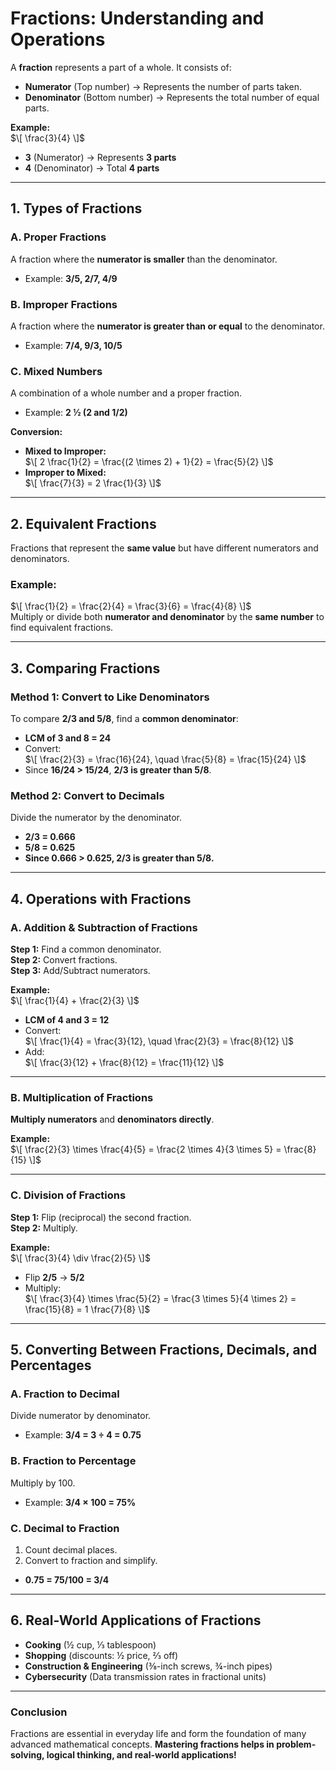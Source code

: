 # **Fractions: Understanding and Operations**  

A **fraction** represents a part of a whole. It consists of:  
- **Numerator** (Top number) → Represents the number of parts taken.  
- **Denominator** (Bottom number) → Represents the total number of equal parts.  

**Example:**  
$\[
\frac{3}{4}
\]$  
- **3** (Numerator) → Represents **3 parts**  
- **4** (Denominator) → Total **4 parts**  

---

## **1. Types of Fractions**  

### **A. Proper Fractions**  
A fraction where the **numerator is smaller** than the denominator.  
- Example: **3/5, 2/7, 4/9**  

### **B. Improper Fractions**  
A fraction where the **numerator is greater than or equal** to the denominator.  
- Example: **7/4, 9/3, 10/5**  

### **C. Mixed Numbers**  
A combination of a whole number and a proper fraction.  
- Example: **2 ½ (2 and 1/2)**  

**Conversion:**  
- **Mixed to Improper:**  
  $\[
  2 \frac{1}{2} = \frac{(2 \times 2) + 1}{2} = \frac{5}{2}
  \]$  
- **Improper to Mixed:**  
  $\[
  \frac{7}{3} = 2 \frac{1}{3}
  \]$  

---

## **2. Equivalent Fractions**  
Fractions that represent the **same value** but have different numerators and denominators.  

### **Example:**  
$\[
\frac{1}{2} = \frac{2}{4} = \frac{3}{6} = \frac{4}{8}
\]$  
Multiply or divide both **numerator and denominator** by the **same number** to find equivalent fractions.  

---

## **3. Comparing Fractions**  

### **Method 1: Convert to Like Denominators**  
To compare **2/3 and 5/8**, find a **common denominator**:  
- **LCM of 3 and 8 = 24**  
- Convert:  
  $\[
  \frac{2}{3} = \frac{16}{24}, \quad \frac{5}{8} = \frac{15}{24}
  \]$  
- Since **16/24 > 15/24**, **2/3 is greater than 5/8**.  

### **Method 2: Convert to Decimals**  
Divide the numerator by the denominator.  
- **2/3 = 0.666**  
- **5/8 = 0.625**  
- **Since 0.666 > 0.625, 2/3 is greater than 5/8.**  

---

## **4. Operations with Fractions**  

### **A. Addition & Subtraction of Fractions**  
**Step 1:** Find a common denominator.  
**Step 2:** Convert fractions.  
**Step 3:** Add/Subtract numerators.  

**Example:**  
$\[
\frac{1}{4} + \frac{2}{3}
\]$  
- **LCM of 4 and 3 = 12**  
- Convert:  
  $\[
  \frac{1}{4} = \frac{3}{12}, \quad \frac{2}{3} = \frac{8}{12}
  \]$  
- Add:  
  $\[
  \frac{3}{12} + \frac{8}{12} = \frac{11}{12}
  \]$  

---

### **B. Multiplication of Fractions**  
**Multiply numerators** and **denominators directly**.  

**Example:**  
$\[
\frac{2}{3} \times \frac{4}{5} = \frac{2 \times 4}{3 \times 5} = \frac{8}{15}
\]$  

---

### **C. Division of Fractions**  
**Step 1:** Flip (reciprocal) the second fraction.  
**Step 2:** Multiply.  

**Example:**  
$\[
\frac{3}{4} \div \frac{2}{5}
\]$  
- Flip **2/5** → **5/2**  
- Multiply:  
  $\[
  \frac{3}{4} \times \frac{5}{2} = \frac{3 \times 5}{4 \times 2} = \frac{15}{8} = 1 \frac{7}{8}
  \]$  

---

## **5. Converting Between Fractions, Decimals, and Percentages**  

### **A. Fraction to Decimal**  
Divide numerator by denominator.  
- Example: **3/4 = 3 ÷ 4 = 0.75**  

### **B. Fraction to Percentage**  
Multiply by 100.  
- Example: **3/4 × 100 = 75%**  

### **C. Decimal to Fraction**  
1. Count decimal places.  
2. Convert to fraction and simplify.  

- **0.75 = 75/100 = 3/4**  

---

## **6. Real-World Applications of Fractions**  
- **Cooking** (½ cup, ⅓ tablespoon)  
- **Shopping** (discounts: ½ price, ⅔ off)  
- **Construction & Engineering** (⅜-inch screws, ¾-inch pipes)  
- **Cybersecurity** (Data transmission rates in fractional units)  

---

### **Conclusion**  
Fractions are essential in everyday life and form the foundation of many advanced mathematical concepts. **Mastering fractions helps in problem-solving, logical thinking, and real-world applications!**

